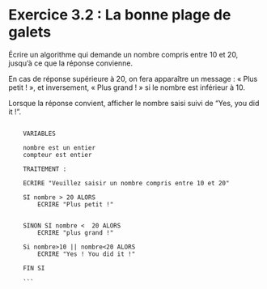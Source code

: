 # Exercice 3.2 : La bonne plage de galets

Écrire un algorithme qui demande un nombre compris entre 10 et 20, jusqu’à ce que la réponse convienne.

En cas de réponse supérieure à 20, on fera apparaître un message : « Plus petit ! », et inversement, « Plus grand ! » si le nombre est inférieur à 10.

Lorsque la réponse convient, afficher le nombre saisi suivi de “Yes, you did it !”.

```
	
	VARIABLES

	nombre est un entier
	compteur est entier
	
	TRAITEMENT :
	
	ECRIRE "Veuillez saisir un nombre compris entre 10 et 20"
		
	SI nombre > 20 ALORS
		ECRIRE "Plus petit !"
	
	
	SINON SI nombre <  20 ALORS
		ECRIRE "plus grand !"
		
	Si nombre>10 || nombre<20 ALORS
		ECRIRE "Yes ! You did it !"
	
	FIN SI
	
	```
	